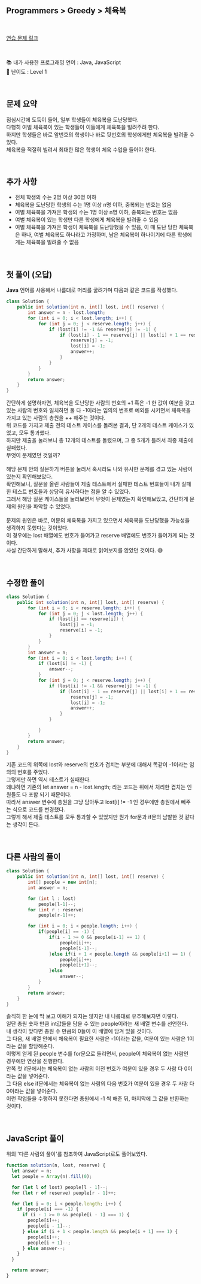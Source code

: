 ## **Programmers > Greedy > 체육복**

</br>

[연습 문제 링크](https://programmers.co.kr/learn/courses/30/lessons/42862)

</br>

:books: 내가 사용한 프로그래밍 언어 : Java, JavaScript  
:roller_coaster: 난이도 : Level 1

</br>

## 문제 요약

점심시간에 도둑이 들어, 일부 학생들이 체육복을 도난당했다.  
다행히 여벌 체육복이 있는 학생들이 이들에게 체육복을 빌려주려 한다.  
하지만 학생들은 바로 앞번호의 학생이나 바로 뒷번호의 학생에게만 체육복을 빌려줄 수 있다.  
체육복을 적절히 빌려서 최대한 많은 학생이 체육 수업을 들어야 한다.

</br>

## 추가 사항

- 전체 학생의 수는 2명 이상 30명 이하
- 체육복을 도난당한 학생의 수는 1명 이상 n명 이하, 중복되는 번호는 없음
- 여벌 체육복을 가져온 학생의 수는 1명 이상 n명 이하, 중복되는 번호는 없음
- 여벌 체육복이 있는 학생만 다른 학생에게 체육복을 빌려줄 수 있음
- 여벌 체육복을 가져온 학생이 체육복을 도난당했을 수 있음, 이 때 도난 당한 체육복은 하나, 여벌 체육복도 하나라고 가정하며, 남은 체육복이 하나이기에 다른 학생에게는 체육복을 빌려줄 수 없음

</br>

## 첫 풀이 (오답)

**Java** 언어를 사용해서 나름대로 머리를 굴려가며 다음과 같은 코드를 작성했다.

```java
class Solution {
    public int solution(int n, int[] lost, int[] reserve) {
        int answer = n - lost.length;
        for (int i = 0; i < lost.length; i++) {
            for (int j = 0; j < reserve.length; j++) {
                if (lost[i] != -1 && reserve[j] != -1) {
                    if (lost[i] - 1 == reserve[j] || lost[i] + 1 == reserve[j]) {
                        reserve[j] = -1;
                        lost[i] = -1;
                        answer++;
                    }
                }
            }
        }
        return answer;
    }
}
```

간단하게 설명하자면, 체육복을 도난당한 사람의 번호의 +1 혹은 -1 한 값이 여분을 갖고 있는 사람의 번호와 일치하면 둘 다 -1이라는 임의의 번호로 예외를 시키면서 체육복을 가지고 있는 사람의 총원을 ++ 해주는 것이다.  
위 코드를 가지고 제출 전의 테스트 케이스를 돌려본 결과, 단 2개의 테스트 케이스가 있었고, 모두 통과했다.  
하지만 제출을 눌러보니 총 12개의 테스트를 돌렸으며, 그 중 5개가 틀려서 최종 제출에 실패했다.  
무엇이 문제였던 것일까?  
</br>
해당 문제 안의 질문하기 버튼을 눌러서 혹시라도 나와 유사한 문제를 겪고 있는 사람이 있는지 확인해보았다.  
확인해보니, 질문을 올린 사람들이 제출 테스트에서 실패한 테스트 번호들이 내가 실패한 테스트 번호들과 상당히 유사하다는 점을 알 수 있었다.  
그래서 해당 질문 케이스들을 눌러보면서 무엇이 문제였는지 확인해보았고, 간단하게 문제의 원인을 파악할 수 있었다.  
</br>
문제의 원인은 바로, 여분의 체육복을 가지고 있으면서 체육복을 도난당했을 가능성을 생각하지 못했다는 것이었다.  
이 경우에는 lost 배열에도 번호가 들어가고 reserve 배열에도 번호가 들어가게 되는 것이다.  
사실 간단하게 말해서, 추가 사항을 제대로 읽어보지를 않았던 것이다. :sweat_smile:

</br>

## 수정한 풀이

```java
class Solution {
    public int solution(int n, int[] lost, int[] reserve) {
        for (int i = 0; i < reserve.length; i++) {
            for (int j = 0; j < lost.length; j++) {
                if (lost[j] == reserve[i]) {
                    lost[j] = -1;
                    reserve[i] = -1;
                }
            }
        }
        int answer = n;
        for (int i = 0; i < lost.length; i++) {
            if (lost[i] != -1) {
                answer--;
            }
            for (int j = 0; j < reserve.length; j++) {
                if (lost[i] != -1 && reserve[j] != -1) {
                    if (lost[i] - 1 == reserve[j] || lost[i] + 1 == reserve[j]) {
                        reserve[j] = -1;
                        lost[i] = -1;
                        answer++;
                    }
                }

            }
        }
        return answer;
    }
}
```

기존 코드의 위쪽에 lost와 reserve의 번호가 겹치는 부분에 대해서 똑같이 -1이라는 임의의 번호를 주었다.  
그렇게만 하면 역시 테스트가 실패한다.  
왜냐하면 기존의 let answer = n - lost.length; 라는 코드는 위에서 처리한 겹치는 인원들도 다 포함 되기 때문이다.  
따라서 answer 변수에 총원을 그냥 담아두고 lost[i] != -1 인 경우에만 총원에서 빼주는 식으로 코드를 변경했다.  
그렇게 해서 제출 테스트를 모두 통과할 수 있었지만 뭔가 for문과 if문의 남발한 것 같다는 생각이 든다.

</br>

## 다른 사람의 풀이

```java
class Solution {
    public int solution(int n, int[] lost, int[] reserve) {
        int[] people = new int[n];
        int answer = n;

        for (int l : lost)
            people[l-1]--;
        for (int r : reserve)
            people[r-1]++;

        for (int i = 0; i < people.length; i++) {
            if(people[i] == -1) {
                if(i - 1 >= 0 && people[i-1] == 1) {
                    people[i]++;
                    people[i-1]--;
                }else if(i + 1 < people.length && people[i+1] == 1) {
                    people[i]++;
                    people[i+1]--;
                }else
                    answer--;
            }
        }
        return answer;
    }
}
```

솔직히 한 눈에 딱 보고 이해가 되지는 않지만 내 나름대로 유추해보자면 이렇다.  
일단 총원 숫자 만큼 int값들을 담을 수 있는 people이라는 새 배열 변수를 선언한다.  
내 생각이 맞다면 총원 수 만큼의 0들이 이 배열에 담겨 있을 것이다.  
그 다음, 새 배열 안에서 체육복이 필요한 사람은 -1이라는 값을, 여분이 있는 사람은 1이라는 값을 할당해준다.  
이렇게 얻게 된 people 변수를 for문으로 돌리면서, people이 체육복이 없는 사람인 경우에만 연산을 진행한다.  
안쪽 첫 if문에서는 체육복이 없는 사람의 이전 번호가 여분이 있을 경우 두 사람 다 0이라는 값을 넣어준다.  
그 다음 else if문에서는 체육복이 없는 사람의 다음 번호가 여분이 있을 경우 두 사람 다 0이라는 값을 넣어준다.  
이런 작업들을 수행하지 못한다면 총원에서 -1 씩 해준 뒤, 마지막에 그 값을 반환하는 것이다.

</br>

## JavaScript 풀이

위의 '다른 사람의 풀이'를 참조하여 JavaScript로도 풀어보았다.

```javascript
function solution(n, lost, reserve) {
  let answer = n;
  let people = Array(n).fill(0);

  for (let l of lost) people[l - 1]--;
  for (let r of reserve) people[r - 1]++;

  for (let i = 0; i < people.length; i++) {
    if (people[i] === -1) {
      if (i - 1 >= 0 && people[i - 1] === 1) {
        people[i]++;
        people[i - 1]--;
      } else if (i + 1 < people.length && people[i + 1] === 1) {
        people[i]++;
        people[i + 1]--;
      } else answer--;
    }
  }

  return answer;
}
```
